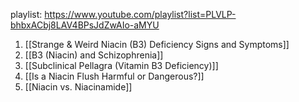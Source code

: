 playlist: https://www.youtube.com/playlist?list=PLVLP-bhbxACbj8LAV4BPsJdZwAIo-aMYU

1. [[Strange & Weird Niacin (B3) Deficiency Signs and Symptoms]]
2. [[B3 (Niacin) and Schizophrenia]]
3. [[Subclinical Pellagra (Vitamin B3 Deficiency)]]
4. [[Is a Niacin Flush Harmful or Dangerous?]]
5. [[Niacin vs. Niacinamide]]